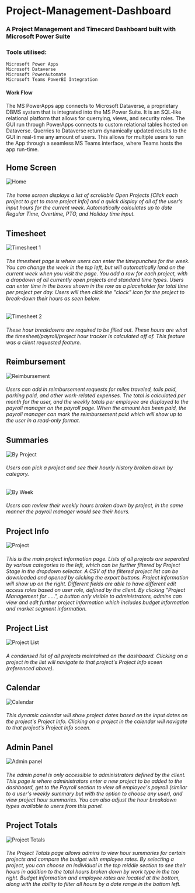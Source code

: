 # Project-Management-Dashboard
### A Project Management and Timecard Dashboard built with Microsoft Power Suite

### Tools utilised:
    Microsoft Power Apps
    Microsoft Dataverse
    Microsoft PowerAutomate
    Microsoft Teams PowerBI Integration

#### Work Flow
The MS PowerApps app connects to Microsoft Dataverse, a proprietary DBMS system that is integrated into the MS Power Suite. It is an SQL-like relational platform that allows for querrying, views, and security roles. The GUI run through PowerApps connects to custom relational tables hosted on Dataverse. Querries to Dataverse return dynamically updated results to the GUI in real-time any amount of users. This allows for multiple users to run the App through a seamless MS Teams interface, where Teams hosts the app run-time.

## Home Screen
![Home](https://user-images.githubusercontent.com/29099473/203421346-9fda6a82-8a79-46ca-8473-19793bf136cf.png)

###### The home screen displays a list of scrollable Open Projects [Click each project to get to more project info] and a quick display of all of the user's input hours for the current week. Automatically calculates up to date Regular Time, Overtime, PTO, and Holiday time input.

## Timesheet
![Timesheet 1](https://user-images.githubusercontent.com/29099473/203421369-bd5a6aed-2745-418e-9a3a-160cae2cd531.png)

###### The timesheet page is where users can enter the timepunches for the week. You can change the week in the top left, but will automatically land on the current week when you visit the page. You add a row for each project, with a dropdown of all currently open projects and standard time types. Users can enter time in the boxes shown in the row as a placeholder for total time per project per day. Users will then click the "clock" icon for the project to break-down their hours as seen below.
![Timesheet 2](https://user-images.githubusercontent.com/29099473/203421384-9b20509a-fc49-4b66-bbaf-2ebf31c643d4.png)

###### These hour breakdowns are required to be filled out. These hours are what the timesheet/payroll/project hour tracker is calculated off of. This feature was a client requested feature.

## Reimbursement
![Reimbursement](https://user-images.githubusercontent.com/29099473/203421408-8ff4cd3a-1b69-4c61-bd99-40e47f01825b.png)

###### Users can add in reimbursement requests for miles traveled, tolls paid, parking paid, and other work-related expenses. The total is calculated per month for the user, and the weekly totals per employee are displayed to the payroll manager on the payroll page. When the amount has been paid, the payroll manager can mark the reimbursement paid which will show up to the user in a read-only format.

## Summaries
![By Project](https://user-images.githubusercontent.com/29099473/203421440-2ec04ca4-3670-4986-b4bf-a53c85ffbe53.png)

###### Users can pick a project and see their hourly history broken down by category.
![By Week](https://user-images.githubusercontent.com/29099473/203421461-c0a878ad-1e99-472f-936e-04d44d67ec58.png)

###### Users can review their weekly hours broken down by project, in the same manner the payroll manager would see their hours.

## Project Info
![Project](https://user-images.githubusercontent.com/29099473/203421495-6df5973a-e213-4e01-a7e8-34ddf5a8abdc.png)

###### This is the main project information page. Lists of all projects are seperated by various categories to the left, which can be further filtered by Project Stage in the dropdown selector. A CSV of the filtered project list can be downloaded and opened by clicking the export buttons. Project information will show up on the right. Different fields are able to have different edit access roles based on user role, defined by the client. By clicking "Project Management for .....", a button only visible to administrators, admins can view and edit further project information which includes budget information and market segment information.

## Project List
![Project List](https://user-images.githubusercontent.com/29099473/203421511-481716e2-0b4b-40e8-a7e0-d58cc66229f5.png)

###### A condensed list of all projects maintained on the dashboard. Clicking on a project in the list will navigate to that project's Project Info sceen (referenced above).

## Calendar
![Calendar](https://user-images.githubusercontent.com/29099473/203421544-10f8c1fe-a33b-4bb7-81ed-144d6ed18149.png)

###### This dynamic calendar will show project dates based on the input dates on the project's Project Info. Clicking on a project in the calendar will navigate to that project's Project Info sceen.

## Admin Panel
![Admin panel](https://user-images.githubusercontent.com/29099473/203421572-4fa5c5e3-77ee-4d6e-8bb6-e9bbda3496e7.png)

###### The admin panel is only accessible to administrators defined by the client. This page is where administrators enter a new project to be added to the dashboard, get to the Payroll section to view all employee's payroll (similar to a user's weekly summary but with the option to choose any user), and view project hour summaries. You can also adjust the hour breakdown types available to users from this panel.

## Project Totals
![Project Totals](https://user-images.githubusercontent.com/29099473/203421606-4737da49-67a9-4cb6-bde6-418a5b96a7c2.png)
###### The Project Totals page allows admins to view hour summaries for certain projects and compare the budget with employee rates. By selecting a project, you can choose an individual in the top middle section to see their hours in addition to the total hours broken down by work type in the top right. Budget information and employee rates are located at the bottom, along with the ability to filter all hours by a date range in the bottom left.
